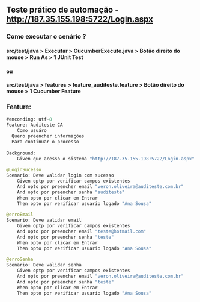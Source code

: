 ## Teste prático de automação - http://187.35.155.198:5722/Login.aspx

### Como executar o cenário ?
#### src/test/java > Executar > CucumberExecute.java > Botão direito do mouse > Run As > 1 JUnit Test

#### ou

#### src/test/java > features > feature_auditeste.feature > Botão direito do mouse > 1 Cucumber Feature


### Feature:

```java
#enconding: utf-8
Feature: Auditeste CA 
	Como usuáro
  Quero preencher informações
  Para continuar o processo 
  	
Background: 
	Given que acesso o sistema "http://187.35.155.198:5722/Login.aspx" 
	
@LoginSucesso 
Scenario: Deve validar login com sucesso 
	Given optp por verificar campos existentes 
	And opto por preencher email "veron.oliveira@auditeste.com.br" 
	And opto por preencher senha "auditeste" 
	When opto por clicar em Entrar 
	Then opto por verificar usuario logado "Ana Sousa" 
	
@erroEmail 
Scenario: Deve validar email 
	Given optp por verificar campos existentes 
	And opto por preencher email "teste@hotmail.com" 
	And opto por preencher senha "teste" 
	When opto por clicar em Entrar 
	Then opto por verificar usuario logado "Ana Sousa" 
	
@erroSenha 
Scenario: Deve validar senha 
	Given optp por verificar campos existentes 
	And opto por preencher email "veron.oliveira@auditeste.com.br" 
	And opto por preencher senha "teste" 
	When opto por clicar em Entrar 
	Then opto por verificar usuario logado "Ana Sousa" 
   ```
   
